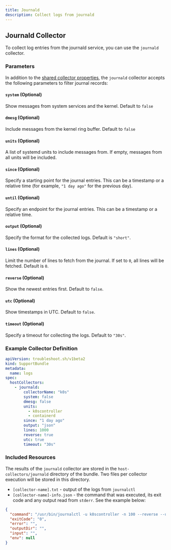 ```yaml
---
title: Journald
description: Collect logs from journald
---
```


## Journald Collector

To collect log entries from the journald service, you can use the `journald` collector.

### Parameters

In addition to the [shared collector properties](/collect/collectors/#shared-properties), the `journald` collector accepts the following parameters to filter journal records:

#### `system` (Optional)

Show messages from system services and the kernel. Default to `false`

#### `dmesg` (Optional)

Include messages from the kernel ring buffer. Default to `false`

#### `units` (Optional)

A list of systemd units to include messages from. If empty, messages from all units will be included.

#### `since` (Optional)

Specify a starting point for the journal entries. This can be a timestamp or a relative time (for example, `"1 day ago"` for the previous day).

#### `until` (Optional)

Specify an endpoint for the journal entries. This can be a timestamp or a relative time.

#### `output` (Optional)

Specify the format for the collected logs. Default is `"short"`.

#### `lines` (Optional)

Limit the number of lines to fetch from the journal. If set to `0`, all lines will be fetched. Default is `0`.

#### `reverse` (Optional)

Show the newest entries first. Default to `false`.

#### `utc` (Optional)

Show timestamps in UTC. Default to `false`.

#### `timeout` (Optional)

Specify a timeout for collecting the logs. Default to `"30s"`.

### Example Collector Definition

```yaml
apiVersion: troubleshoot.sh/v1beta2
kind: SupportBundle
metadata:
  name: logs
spec:
  hostCollectors:
    - journald:
        collectorName: "k0s"
        system: false
        dmesg: false
        units:
          - k0scontroller
          - containerd
        since: "1 day ago"
        output: "json"
        lines: 1000
        reverse: true
        utc: true
        timeout: "30s"
```

### Included Resources

The results of the `journald` collector are stored in the `host-collectors/journald` directory of the bundle. Two files per collector execution will be stored in this directory.

- `[collector-name].txt` - output of the logs from `journalctl`
- `[collector-name]-info.json` - the command that was executed, its exit code and any output read from `stderr`. See the example below:

```json
{
  "command": "/usr/bin/journalctl -u k0scontroller -n 100 --reverse --utc --no-pager",
  "exitCode": "0",
  "error": "",
  "outputDir": "",
  "input": "",
  "env": null
}
```
